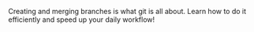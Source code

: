 Creating and merging branches is what git is all about. Learn how to do it efficiently and speed up your daily workflow!